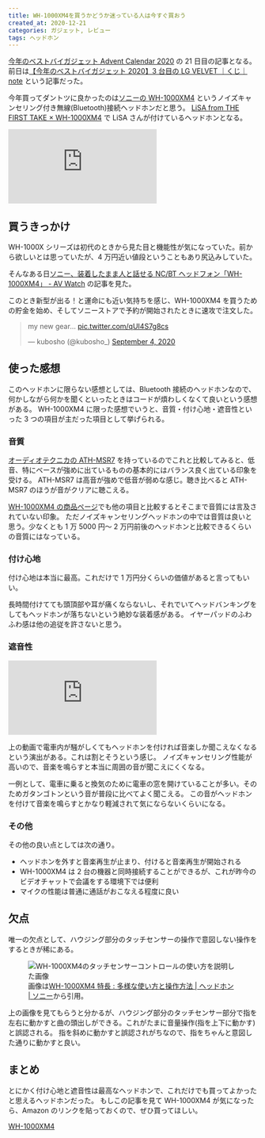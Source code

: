 ```yaml
---
title: WH-1000XM4を買うかどうか迷っている人は今すぐ買おう
created_at: 2020-12-21
categories: ガジェット, レビュー
tags: ヘッドホン
---
```


[今年のベストバイガジェット Advent Calendar 2020](https://adventar.org/calendars/4942) の 21 日目の記事となる。
前日は[【今年のベストバイガジェット 2020】3 台目の LG VELVET ｜くじ｜ note](https://note.com/imcz_izu/n/n1bf2840b5bd7) という記事だった。

今年買ってダントツに良かったのは[ソニーの WH-1000XM4](https://www.sony.jp/headphone/products/WH-1000XM4/) というノイズキャンセリング付き無線(Bluetooth)接続ヘッドホンだと思う。
[LiSA from THE FIRST TAKE × WH-1000XM4](https://www.sony.jp/headphone/lovemusic/the_first_take/lisa/) で LiSA さんが付けているヘッドホンとなる。

<iframe src="https://www.youtube.com/embed/l0l_Y63dvrk" frameborder="0" allow="accelerometer; autoplay; clipboard-write; encrypted-media; gyroscope; picture-in-picture" allowfullscreen></iframe>

## 買うきっかけ

WH-1000X シリーズは初代のときから見た目と機能性が気になっていた。前から欲しいとは思っていたが、4 万円近い値段ということもあり尻込みしていた。

そんなある日[ソニー、装着したまま人と話せる NC/BT ヘッドフォン「WH\-1000XM4」 \- AV Watch](https://av.watch.impress.co.jp/docs/news/1269706.html) の記事を見た。

このとき新型が出る！と運命にも近い気持ちを感じ、WH-1000XM4 を買うための貯金を始め、そしてソニーストアで予約が開始されたときに速攻で注文した。

<blockquote class="twitter-tweet"><p lang="en" dir="ltr">my new gear... <a href="https://t.co/qUI4S7g8cs">pic.twitter.com/qUI4S7g8cs</a></p>&mdash; kubosho (@kubosho_) <a href="https://twitter.com/kubosho_/status/1301729761006297088?ref_src=twsrc%5Etfw">September 4, 2020</a></blockquote>

## 使った感想

このヘッドホンに限らない感想としては、Bluetooth 接続のヘッドホンなので、何かしながら何かを聞くといったときはコードが煩わしくなくて良いという感想がある。
WH-1000XM4 に限った感想でいうと、音質・付け心地・遮音性といった 3 つの項目が主だった項目として挙げられる。

### 音質

[オーディオテクニカの ATH-MSR7](https://www.audio-technica.co.jp/product/ATH-MSR7) を持っているのでこれと比較してみると、低音、特にベースが強めに出ているものの基本的にはバランス良く出ている印象を受ける。
ATH-MSR7 は高音が強めで低音が弱めな感じ。聴き比べると ATH-MSR7 のほうが音がクリアに聴こえる。

[WH-1000XM4 の商品ページ](https://www.sony.jp/headphone/products/WH-1000XM4/)でも他の項目と比較するとそこまで音質には言及されていない印象。
ただノイズキャンセリングヘッドホンの中では音質は良いと思う。少なくとも 1 万 5000 円～ 2 万円前後のヘッドホンと比較できるくらいの音質にはなっている。

### 付け心地

付け心地は本当に最高。これだけで 1 万円分くらいの価値があると言ってもいい。

長時間付けてても頭頂部や耳が痛くならないし、それでいてヘッドバンキングをしてもヘッドホンが落ちないという絶妙な装着感がある。
イヤーパッドのふわふわ感は他の追従を許さないと思う。

### 遮音性

<iframe src="https://www.youtube.com/embed/DQybvOAC87U" frameborder="0" allow="accelerometer; autoplay; clipboard-write; encrypted-media; gyroscope; picture-in-picture" allowfullscreen></iframe>

上の動画で電車内が騒がしくてもヘッドホンを付ければ音楽しか聞こえなくなるという演出がある。これは割とそうという感じ。
ノイズキャンセリング性能が高いので、音楽を鳴らすと本当に周囲の音が聞こえにくくなる。

一例として、電車に乗ると換気のために電車の窓を開けていることが多い。そのためガタンゴトンという音が普段に比べてよく聞こえる。
この音がヘッドホンを付けて音楽を鳴らすとかなり軽減されて気にならないくらいになる。

### その他

その他の良い点としては次の通り。

- ヘッドホンを外すと音楽再生が止まり、付けると音楽再生が開始される
- WH-1000XM4 は 2 台の機器と同時接続することができるが、これが昨今のビデオチャットで会議をする環境下では便利
- マイクの性能は普通に通話がおこなえる程度に良い

## 欠点

唯一の欠点として、ハウジング部分のタッチセンサーの操作で意図しない操作をするときが稀にある。

<figure>
  <img src="https://res.cloudinary.com/kubosho/image/upload/v1608472405/original_WH-1000XM4_007_sklcjs.jpg"
    alt="WH-1000XM4のタッチセンサーコントロールの使い方を説明した画像">
  <figcaption>画像は<a href="https://www.sony.jp/headphone/products/WH-1000XM4/feature_4.html">WH-1000XM4 特長 : 多様な使い方と操作方法 | ヘッドホン | ソニー</a>から引用。</figcaption>
</figure>

上の画像を見てもらうと分かるが、ハウジング部分のタッチセンサー部分で指を左右に動かすと曲の頭出しができる。これがたまに音量操作(指を上下に動かす)と誤認される。
指を斜めに動かすと誤認されがちなので、指をちゃんと意図した通りに動かすと良い。

## まとめ

とにかく付け心地と遮音性は最高なヘッドホンで、これだけでも買ってよかったと思えるヘッドホンだった。
もしこの記事を見て WH-1000XM4 が気になったら、Amazon のリンクを貼っておくので、ぜひ買ってほしい。

<a href="https://www.amazon.co.jp/%E3%82%BD%E3%83%8B%E3%83%BC-%E3%83%AF%E3%82%A4%E3%83%A4%E3%83%AC%E3%82%B9%E3%83%8E%E3%82%A4%E3%82%BA%E3%82%AD%E3%83%A3%E3%83%B3%E3%82%BB%E3%83%AA%E3%83%B3%E3%82%B0%E3%83%98%E3%83%83%E3%83%89%E3%83%9B%E3%83%B3-WH-1000XM4-Bluetooth-%E6%9C%80%E5%A4%A730%E6%99%82%E9%96%93%E9%80%A3%E7%B6%9A%E5%86%8D%E7%94%9F/dp/B08F25MLF9/ref=as_li_ss_il?th=1&linkCode=li3&tag=o2p-22&linkId=bccc40f7775ea4353bd09cbb623cf13d&language=ja_JP" target="_blank"><img src="https://ws-fe.amazon-adsystem.com/widgets/q?_encoding=UTF8&ASIN=B08F25MLF9&Format=_SL250_&ID=AsinImage&MarketPlace=JP&ServiceVersion=20070822&WS=1&tag=o2p-22&language=ja_JP" alt=""><br>WH-1000XM4</a>
<img src="https://ir-jp.amazon-adsystem.com/e/ir?t=o2p-22&language=ja_JP&l=li3&o=9&a=B08F25MLF9" width="1" height="1" border="0" alt="" style="border:none !important; margin:0px !important;" />
